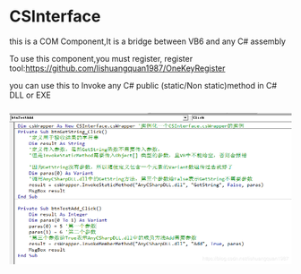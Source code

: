 # CSInterface
this is a COM Component,It is a bridge between VB6 and any C# assembly

To use this component,you must register, register tool:https://github.com/lishuangquan1987/OneKeyRegister

you can use this to Invoke any C# public (static/Non static)method  in C# DLL or EXE

### ![Image text](https://github.com/lishuangquan1987/CSInterface/blob/master/20190522222555832.png)
